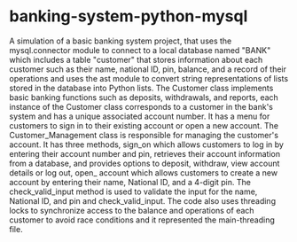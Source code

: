 # banking-system-python-mysql
A simulation of a basic banking system project, that uses the mysql.connector module to connect to a local database named "BANK" which includes a table "customer" that stores information about each customer such as their name, national ID, pin, balance, and a record of their operations and uses the ast module to convert string representations of lists stored in the database into Python lists. The Customer class implements basic banking functions such as deposits, withdrawals, and reports, each instance of the Customer class corresponds to a customer in the bank's system and has a unique associated account number. It has a menu for customers to sign in to their existing account or open a new account. The Customer_Management class is responsible for managing the customer's account. It has three methods, sign_on which allows customers to log in by entering their account number and pin, retrieves their account information from a database, and provides options to deposit, withdraw, view account details or log out, open_ account which allows customers to create a new account by entering their name, National ID, and a 4-digit pin. The check_valid_input method is used to validate the input for the name, National ID, and pin and check_valid_input. The code also uses threading locks to synchronize access to the balance and operations of each customer to avoid race conditions and it represented the main-threading file.
